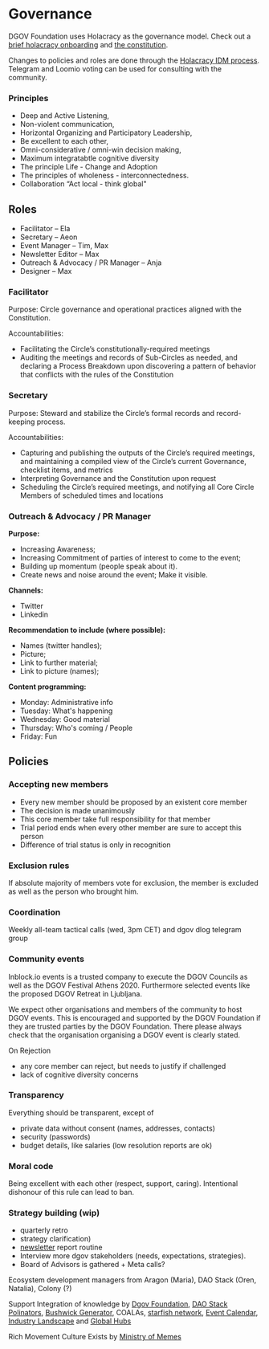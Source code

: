 # Governance

DGOV Foundation uses Holacracy as the governance model. Check out a [brief holacracy onboarding](https://max-semenchuk.gitbook.io/wiki/articles-wip/holacracy-onboarding) and [the constitution](https://holacracy.org/constitution).

Changes to policies and roles are done through the [Holacracy IDM process](https://max-semenchuk.gitbook.io/wiki/articles-wip/holacracy-onboarding/integrative-decision-making-proposal). Telegram and Loomio voting can be used for consulting with the community.

### Principles

* Deep and Active Listening,
* Non-violent communication, 
* Horizontal Organizing and Participatory Leadership,
* Be excellent to each other,
* Omni-considerative / omni-win decision making,
* Maximum integratabtle cognitive diversity
* The principle Life - Change and Adoption
* The principles of wholeness - interconnectedness.
* Collaboration “Act local - think global"

## Roles

* Facilitator – Ela
* Secretary – Aeon
* Event Manager – Tim, Max
* Newsletter Editor – Max
* Outreach & Advocacy / PR Manager – Anja
* Designer – Max

### Facilitator

Purpose: Circle governance and operational practices aligned with the Constitution.

Accountabilities:

* Facilitating the Circle’s constitutionally-required meetings
* Auditing the meetings and records of Sub-Circles as needed, and declaring a Process Breakdown upon discovering a pattern of behavior that conflicts with the rules of the Constitution

### Secretary

Purpose: Steward and stabilize the Circle’s formal records and record-keeping process.

Accountabilities:

* Capturing and publishing the outputs of the Circle’s required meetings, and maintaining a compiled view of the Circle’s current Governance, checklist items, and metrics
* Interpreting Governance and the Constitution upon request
* Scheduling the Circle’s required meetings, and notifying all Core Circle Members of scheduled times and locations

### Outreach & Advocacy / PR Manager

**Purpose:**

* Increasing Awareness;
* Increasing Commitment of parties of interest to come to the event;
* Building up momentum \(people speak about it\).
* Create news and noise around the event; Make it visible.

**Channels:**

* Twitter
* Linkedin

**Recommendation to include \(where possible\):**

* Names \(twitter handles\);
* Picture;
* Link to further material;
* Link to picture \(names\);

**Content programming:**

* Monday: Administrative info
* Tuesday: What's happening
* Wednesday: Good material
* Thursday: Who's coming / People
* Friday: Fun

## Policies

### Accepting new members

* Every new member should be proposed by an existent core member
* The decision is made unanimously
* This core member take full responsibility for that member
* Trial period ends when every other member are sure to accept this person
* Difference of trial status is only in recognition

### Exclusion rules

If absolute majority of members vote for exclusion, the member is excluded as well as the person who brought him.

### Coordination

Weekly all-team tactical calls \(wed, 3pm CET\) and dgov dlog telegram group

### Community events

Inblock.io events is a trusted company to execute the DGOV Councils as well as the DGOV Festival Athens 2020. Furthermore selected events like the proposed DGOV Retreat in Ljubljana.

We expect other organisations and members of the community to host DGOV events. This is encouraged and supported by the DGOV Foundation if they are trusted parties by the DGOV Foundation. There please always check that the organisation organising a DGOV event is clearly stated.

On Rejection

* any core member can reject, but needs to justify if challenged
* lack of cognitive diversity concerns

### Transparency

Everything should be transparent, except of 

* private data without consent \(names, addresses, contacts\)
* security \(passwords\)
* budget details, like salaries \(low resolution reports are ok\)

### Moral code

Being excellent with each other \(respect, support, caring\). Intentional dishonour of this rule can lead to ban.

### Strategy building \(wip\)

* quarterly retro
* strategy clarification\)
* [newsletter](../newsletter/) report routine
* Interview more dgov stakeholders \(needs, expectations, strategies\).
* Board of Advisors is gathered + Meta calls?

Ecosystem development managers from Aragon \(Maria\), DAO Stack \(Oren, Natalia\), Colony \(?\)

Support Integration of knowledge by [Dgov Foundation](https://dgov.foundation/), [DAO Stack Polinators](https://t.me/joinchat/HfsmOEXV0YP6P5rGmRBaCQ), [Bushwick Generator](https://www.thebushwickgenerator.com/), COALAs, [starfish network](https://www.starfish.network/), [Event Calendar](../dgov-industry-landscape.md), [Industry Landscape](../dgov-industry-landscape.md) and [Global Hubs]()

Rich Movement Culture Exists by [Ministry of Memes](https://t.me/MinistryofMemes)

